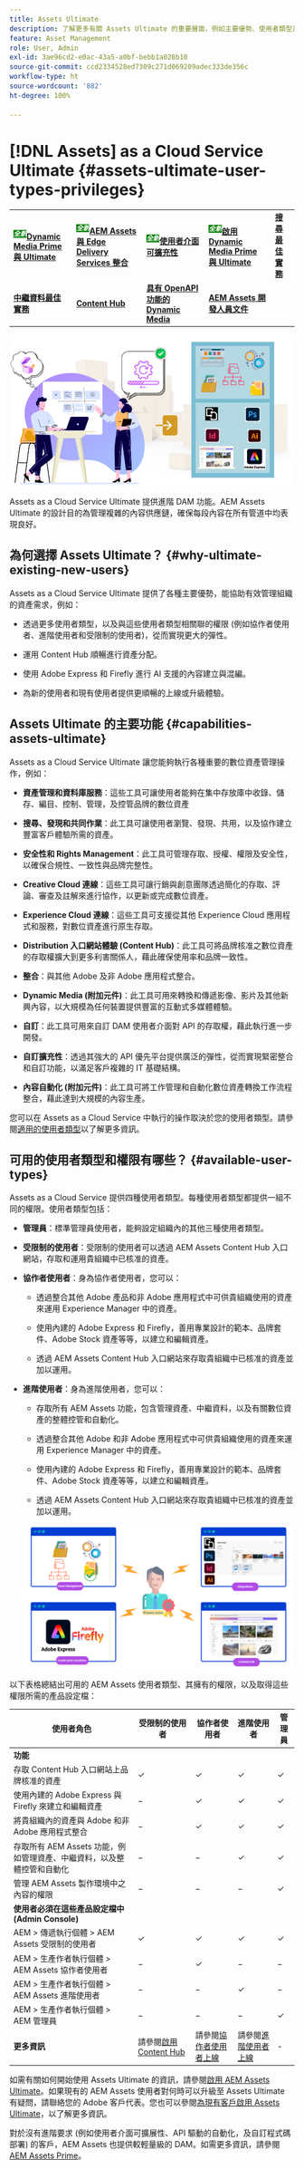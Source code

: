 ```yaml
---
title: Assets Ultimate
description: 了解更多有關 Assets Ultimate 的重要層面，例如主要優勢、使用者類型及其權限。
feature: Asset Management
role: User, Admin
exl-id: 3ae96cd2-e0ac-43a5-a0bf-bebb1a028b10
source-git-commit: ccd2334528ed7309c271d069209adec333de356c
workflow-type: ht
source-wordcount: '882'
ht-degree: 100%

---
```


# [!DNL Assets] as a Cloud Service Ultimate {#assets-ultimate-user-types-privileges}

<table>
    <tr>
        <td>
            <sup style= "background-color:#008000; color:#FFFFFF; font-weight:bold"><i>全新</i></sup><a href="/help/assets/dynamic-media/dm-prime-ultimate.md"><b>Dynamic Media Prime 與 Ultimate</b></a>
        </td>
        <td>
            <sup style= "background-color:#008000; color:#FFFFFF; font-weight:bold"><i>全新</i></sup><a href="/help/assets/integrate-aem-assets-edge-delivery-services.md"><b>AEM Assets 與 Edge Delivery Services 整合</b></a>
        </td>
        <td>
            <sup style= "background-color:#008000; color:#FFFFFF; font-weight:bold"><i>全新</i></sup><a href="/help/assets/aem-assets-view-ui-extensibility.md"><b>使用者介面可擴充性</b></a>
        </td>
          <td>
            <sup style= "background-color:#008000; color:#FFFFFF; font-weight:bold"><i>全新</i></sup><a href="/help/assets/dynamic-media/enable-dynamic-media-prime-and-ultimate.md"><b>啟用 Dynamic Media Prime 與 Ultimate</b></a>
        </td>
        <td>
            <a href="/help/assets/search-best-practices.md"><b>搜尋最佳實務</b></a>
        </td>
    </tr>
    <tr>
        <td>
            <a href="/help/assets/metadata-best-practices.md"><b>中繼資料最佳實務</b></a>
        </td>
        <td>
            <a href="/help/assets/product-overview.md"><b>Content Hub</b></a>
        </td>
        <td>
            <a href="/help/assets/dynamic-media-open-apis-overview.md"><b>具有 OpenAPI 功能的 Dynamic Media</b></a>
        </td>
        <td>
            <a href="https://developer.adobe.com/experience-cloud/experience-manager-apis/"><b>AEM Assets 開發人員文件</b></a>
        </td>
    </tr>
</table>

![Assets as a Cloud Service Ultimate](/help/assets/assets/aem-assets-ultimate-banner.png)

Assets as a Cloud Service Ultimate 提供進階 DAM 功能。AEM Assets Ultimate 的設計目的為管理複雜的內容供應鏈，確保每段內容在所有管道中均表現良好。

## 為何選擇 Assets Ultimate？ {#why-ultimate-existing-new-users}

Assets as a Cloud Service Ultimate 提供了各種主要優勢，能協助有效管理組織的資產需求，例如：

* 透過更多使用者類型，以及與這些使用者類型相關聯的權限 (例如協作者使用者、進階使用者和受限制的使用者)，從而實現更大的彈性。

* 運用 Content Hub 順暢進行資產分配。

* 使用 Adobe Express 和 Firefly 進行 AI 支援的內容建立與混編。

* 為新的使用者和現有使用者提供更順暢的上線或升級體驗。

## Assets Ultimate 的主要功能 {#capabilities-assets-ultimate}

Assets as a Cloud Service Ultimate 讓您能夠執行各種重要的數位資產管理操作，例如：

* **資產管理和資料庫服務**：這些工具可讓使用者能夠在集中存放庫中收錄、儲存、編目、控制、管理，及控管品牌的數位資產

* **搜尋、發現和共同作業**：此工具可讓使用者瀏覽、發現、共用，以及協作建立豐富客戶體驗所需的資產。

* **安全性和 Rights Management**：此工具可管理存取、授權、權限及安全性，以確保合規性、一致性與品牌完整性。

* **Creative Cloud 連線**：這些工具可讓行銷與創意團隊透過簡化的存取、評論、審查及註解來進行協作，以更新或完成數位資產。

* **Experience Cloud 連線**：這些工具可支援從其他 Experience Cloud 應用程式和服務，對數位資產進行原生存取。

* **Distribution 入口網站體驗 (Content Hub)**：此工具可將品牌核准之數位資產的存取權擴大到更多利害關係人，藉此確保使用率和品牌一致性。

* **整合**：與其他 Adobe 及非 Adobe 應用程式整合。

* **Dynamic Media (附加元件)**：此工具可用來轉換和傳遞影像、影片及其他新興內容，以大規模為任何裝置提供豐富的互動式多媒體體驗。

* **自訂**：此工具可用來自訂 DAM 使用者介面對 API 的存取權，藉此執行進一步開發。

* **自訂擴充性**：透過其強大的 API 優先平台提供廣泛的彈性，從而實現緊密整合和自訂功能，以滿足客戶複雜的 IT 基礎結構。

* **內容自動化 (附加元件)**：此工具可將工作管理和自動化數位資產轉換工作流程整合，藉此達到大規模的內容生產。

您可以在 Assets as a Cloud Service 中執行的操作取決於您的使用者類型。請參閱[適用的使用者類型](#available-user-types)以了解更多資訊。


## 可用的使用者類型和權限有哪些？ {#available-user-types}

Assets as a Cloud Service 提供四種使用者類型。每種使用者類型都提供一組不同的權限。使用者類型包括：

* **管理員**：標準管理員使用者，能夠設定組織內的其他三種使用者類型。

* **受限制的使用者**：受限制的使用者可以透過 AEM Assets Content Hub 入口網站，存取和運用貴組織中已核准的資產。

* **協作者使用者**：身為協作者使用者，您可以：

   * 透過整合其他 Adobe 產品和非 Adobe 應用程式中可供貴組織使用的資產來運用 Experience Manager 中的資產。

   * 使用內建的 Adobe Express 和 Firefly，善用專業設計的範本、品牌套件、Adobe Stock 資產等等，以建立和編輯資產。

   * 透過 AEM Assets Content Hub 入口網站來存取貴組織中已核准的資產並加以運用。

* **進階使用者**：身為進階使用者，您可以：

   * 存取所有 AEM Assets 功能，包含管理資產、中繼資料，以及有關數位資產的整體控管和自動化。

   * 透過整合其他 Adobe 和非 Adobe 應用程式中可供貴組織使用的資產來運用 Experience Manager 中的資產。

   * 使用內建的 Adobe Express 和 Firefly，善用專業設計的範本、品牌套件、Adobe Stock 資產等等，以建立和編輯資產。

   * 透過 AEM Assets Content Hub 入口網站來存取貴組織中已核准的資產並加以運用。

  ![Assets as a Cloud Service 進階使用者](/help/assets/assets/assets-cs-power-users.png)

以下表格總結出可用的 AEM Assets 使用者類型、其擁有的權限，以及取得這些權限所需的產品設定檔：


| 使用者角色 | 受限制的使用者 | 協作者使用者 | 進階使用者 | 管理員 |
|---------------|----------|----------|-------------------------|---|
| **功能** |
| 存取 Content Hub 入口網站上品牌核准的資產 | ✓ | ✓ | ✓ | ✓ |
| 使用內建的 Adobe Express 與 Firefly 來建立和編輯資產 | − | ✓ | ✓ | ✓ |
| 將貴組織內的資產與 Adobe 和非 Adobe 應用程式整合 | − | ✓ | ✓ | ✓ |
| 存取所有 AEM Assets 功能，例如管理資產、中繼資料，以及整體控管和自動化 | − | − | ✓ | ✓ |
| 管理 AEM Assets 製作環境中之內容的權限 | − | − | − | ✓ |
| **使用者必須在這些產品設定檔中 (Admin Console)** |
| AEM > 傳遞執行個體 > AEM Assets 受限制的使用者 | ✓ | ✓ | ✓ | ✓ |
| AEM > 生產作者執行個體 > AEM Assets 協作者使用者 | − | ✓ | − | − |
| AEM > 生產作者執行個體 > AEM Assets 進階使用者 | − | − | ✓ | − |
| AEM > 生產作者執行個體 > AEM 管理員 | − | − | − | ✓ |
| **更多資訊** | 請參閱[啟用 Content Hub](/help/assets/enable-assets-ultimate.md##enable-assets-ultimate-new-users) | 請參閱[協作者使用者上線](/help/assets/enable-assets-ultimate.md#onboard-collaborator-users) | 請參閱[進階使用者上線](/help/assets/enable-assets-ultimate.md#onboard-power-users) | - |

如需有關如何開始使用 Assets Ultimate 的資訊，請參閱[啟用 AEM Assets Ultimate](/help/assets/enable-assets-ultimate.md)。如果現有的 AEM Assets 使用者對何時可以升級至 Assets Ultimate 有疑問，請聯絡您的 Adobe 客戶代表。您也可以參閱[為現有客戶啟用 Assets Ultimate](/help/assets/enable-assets-ultimate.md#enable-assets-ultimate-existing-customers)，以了解更多資訊。

對於沒有進階要求 (例如使用者介面可擴展性、API 驅動的自動化，及自訂程式碼部署) 的客戶，AEM Assets 也提供較輕量級的 DAM。如需更多資訊，請參閱 [AEM Assets Prime](/help/assets/assets-prime.md)。
